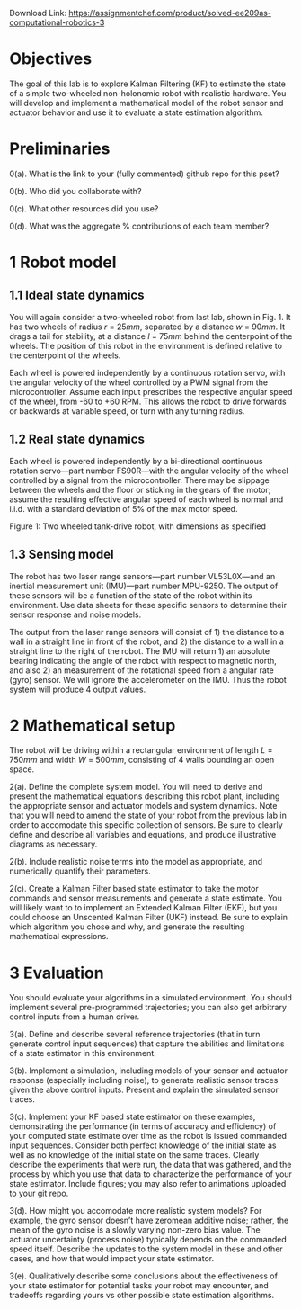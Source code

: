 Download Link: https://assignmentchef.com/product/solved-ee209as-computational-robotics-3
<br>



<h1>Objectives</h1>

The goal of this lab is to explore Kalman Filtering (KF) to estimate the state of a simple two-wheeled non-holonomic robot with realistic hardware. You will develop and implement a mathematical model of the robot sensor and actuator behavior and use it to evaluate a state estimation algorithm.




<h1>Preliminaries</h1>

0(a). What is the link to your (fully commented) github repo for this pset?

0(b). Who did you collaborate with?

0(c). What other resources did you use?

0(d). What was the aggregate % contributions of each team member?

<h1>1        Robot model</h1>

<h2>1.1       Ideal state dynamics</h2>

You will again consider a two-wheeled robot from last lab, shown in Fig. 1. It has two wheels of radius <em>r </em>= 25<em>mm</em>, separated by a distance <em>w </em>= 90<em>mm</em>. It drags a tail for stability, at a distance <em>l </em>= 75<em>mm </em>behind the centerpoint of the wheels. The position of this robot in the environment is defined relative to the centerpoint of the wheels.

Each wheel is powered independently by a continuous rotation servo, with the angular velocity of the wheel controlled by a PWM signal from the microcontroller. Assume each input prescribes the respective angular speed of the wheel, from -60 to +60 RPM. This allows the robot to drive forwards or backwards at variable speed, or turn with any turning radius.

<h2>1.2       Real state dynamics</h2>

Each wheel is powered independently by a bi-directional continuous rotation servo—part number FS90R—with the angular velocity of the wheel controlled by a signal from the microcontroller. There may be slippage between the wheels and the floor or sticking in the gears of the motor; assume the resulting effective angular speed of each wheel is normal and i.i.d. with a standard deviation of 5% of the max motor speed.

Figure 1: Two wheeled tank-drive robot, with dimensions as specified

<h2>1.3       Sensing model</h2>

The robot has two laser range sensors—part number VL53L0X—and an inertial measurement unit (IMU)—part number MPU-9250. The output of these sensors will be a function of the state of the robot within its environment. Use data sheets for these specific sensors to determine their sensor response and noise models.

The output from the laser range sensors will consist of 1) the distance to a wall in a straight line in front of the robot, and 2) the distance to a wall in a straight line to the right of the robot. The IMU will return 1) an absolute bearing indicating the angle of the robot with respect to magnetic north, and also 2) an measurement of the rotational speed from a angular rate (gyro) sensor. We will ignore the accelerometer on the IMU. Thus the robot system will produce 4 output values.

<h1>2        Mathematical setup</h1>

The robot will be driving within a rectangular environment of length <em>L </em>= 750<em>mm </em>and width <em>W </em>= 500<em>mm</em>, consisting of 4 walls bounding an open space.

2(a). Define the complete system model. You will need to derive and present the mathematical equations describing this robot plant, including the appropriate sensor and actuator models and system dynamics. Note that you will need to amend the state of your robot from the previous lab in order to accomodate this specific collection of sensors. Be sure to clearly define and describe all variables and equations, and produce illustrative diagrams as necessary.

2(b). Include realistic noise terms into the model as appropriate, and numerically quantify their parameters.

2(c). Create a Kalman Filter based state estimator to take the motor commands and sensor measurements and generate a state estimate. You will likely want to to implement an Extended Kalman Filter (EKF), but you could choose an Unscented Kalman Filter (UKF) instead. Be sure to explain which algorithm you chose and why, and generate the resulting mathematical expressions.

<h1>3        Evaluation</h1>

You should evaluate your algorithms in a simulated environment. You should implement several pre-programmed trajectories; you can also get arbitrary control inputs from a human driver.

3(a). Define and describe several reference trajectories (that in turn generate control input sequences) that capture the abilities and limitations of a state estimator in this environment.

3(b). Implement a simulation, including models of your sensor and actuator response (especially including noise), to generate realistic sensor traces given the above control inputs. Present and explain the simulated sensor traces.

3(c). Implement your KF based state estimator on these examples, demonstrating the performance (in terms of accuracy and efficiency) of your computed state estimate over time as the robot is issued commanded input sequences. Consider both perfect knowledge of the initial state as well as no knowledge of the initial state on the same traces. Clearly describe the experiments that were run, the data that was gathered, and the process by which you use that data to characterize the performance of your state estimator. Include figures; you may also refer to animations uploaded to your git repo.

3(d). How might you accomodate more realistic system models? For example, the gyro sensor doesn’t have zeromean additive noise; rather, the mean of the gyro noise is a slowly varying non-zero bias value. The actuator uncertainty (process noise) typically depends on the commanded speed itself. Describe the updates to the system model in these and other cases, and how that would impact your state estimator.

3(e). Qualitatively describe some conclusions about the effectiveness of your state estimator for potential tasks your robot may encounter, and tradeoffs regarding yours vs other possible state estimation algorithms.